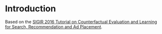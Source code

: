 # Introduction

Based on the [SIGIR 2016 Tutorial on Counterfactual Evaluation and Learning
for Search, Recommendation and Ad Placement](http://www.cs.cornell.edu/~adith/CfactSIGIR2016/).